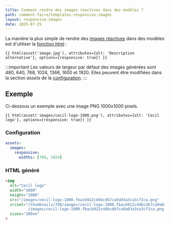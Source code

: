 ```yaml
---
title: Comment rendre des images réactives dans des modèles ?
path: comment-faire/templates-responsive-images
layout: responsive-images
date: 2025-07-25
---
```

La manière la plus simple de rendre des [images réactives](https://developer.mozilla.org/docs/Learn/HTML/Multimedia_and_embedding/Responsive_images) dans des modèles est d'utiliser la [fonction html](/documentation/templates/#html) :

```twig
{{ html(asset('image.jpg'), attributes={alt: 'Description alternative'}, options={responsive: true}) }}
```

:::important
Les valeurs de largeur par défaut des images générées sont 480, 640, 768, 1024, 1366, 1600 et 1920. Elles peuvent être modifiées dans la section _assets_ de la [configuration](/documentation/configuration/#assets-images).
:::

## Exemple

Ci-dessous un exemple avec une image PNG 1000x1000 pixels.

```twig
{{ html(asset('images/cecil-logo-1000.png'), attributes={alt: 'Cecil logo'}, options={responsive: true}) }}
```

### Configuration

```yaml
assets:
  images:
    responsive:
      widths: [768, 1024]
```

### HTML généré

```html
<img
  alt="Cecil logo"
  width="1000"
  height="1000"
  src="/images/cecil-logo-1000.fbacb922cddbcdb7ca9a03a3ca3cf2ca.png"
  srcset="/thumbnails/768/images/cecil-logo-1000.fbacb922cddbcdb7ca9a03a3ca3cf2ca.png 768w,
          /images/cecil-logo-1000.fbacb922cddbcdb7ca9a03a3ca3cf2ca.png 1000w"
  sizes="100vw"
>
```
